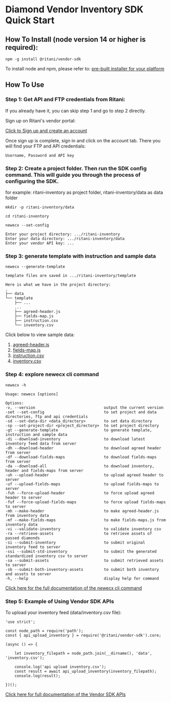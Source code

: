 # Diamond Vendor Inventory SDK Quick Start

## How To Install (node version 14 or higher is required):

    npm -g install @ritani/vendor-sdk

To install node and npm, please refer to: <a href="https://nodejs.org/en/download/">pre-built installer for your platform</a>

## How To Use

### Step 1: Get API and FTP credentials from Ritani:

If you already have it, you can skip step 1 and go to step 2 directly.

Sign up on Ritani's vendor portal:

<a href="https://vendor-portal.ritani.com/vendor/signup">Click to Sign up and create an account</a>

Once sign up is complete, sign in and click on the account tab. There you will find your FTP and API credentials:

    Username, Password and API key

### Step 2: Create a project folder. Then run the SDK config command. This will guide you through the process of configuring the SDK.

for example: ritani-inventory as project folder, ritani-inventory/data as data folder

    mkdir -p ritani-inventory/data

    cd ritani-inventory

    newecx --set-config

    Enter your project directory: .../ritani-inventory
    Enter your data directory: .../ritani-inventory/data
    Enter your vendor API key: ...

### Step 3: generate template with instruction and sample data

    newecx --generate-template

    template files are saved in .../ritani-inventory/template

    Here is what we have in the project directory:
    .
    ├── data
    └── template
        ├── ...
        ...
        ├── agreed-header.js
        ├── fields-map.js
        ├── instruction.csv
        └── inventory.csv

Click below to view sample data:

1. <a href="/doc/agreed-header.js">agreed-header.js</a>
2. <a href="/doc/fields-map.js">fields-map.js</a>
3. <a href="/doc/instruction.csv">instruction.csv</a>
4. <a href="/doc/inventory.csv">inventory.csv</a>

### Step 4: explore newecx cli command

    newecx -h

    Usage: newecx [options]

    Options:
    -v, --version                              output the current version
    -set --set-config                          to set project and data directories, ftp and api credentials
    -sd --set-data-dir <data_directory>        to set data directory
    -sp --set-project-dir <project_directory>  to set project directory
    -gt --generate-template                    to generate template, instruction and sample data
    -di --download-inventory                   to download latest inventory feed data from server
    -dh --download-header                      to download agreed header from server
    -df --download-fields-maps                 to download fields-maps from server
    -da --download-all                         to download inventory, header and fields-maps from server
    -uh --upload-header                        to upload agreed header to server
    -uf --upload-fields-maps                   to upload fields-maps to server
    -fuh --force-upload-header                 to force upload agreed header to server
    -fuf --force-upload-fields-maps            to force upload fields-maps to server
    -mh --make-header                          to make agreed-header.js from inventory data
    -mf --make-fields-maps                     to make fields-maps.js from inventory data
    -vi --validate-inventory                   to validate inventory csv
    -ra --retrieve-assets                      to retrieve assets of passed diamonds
    -si --submit-inventory                     to submit original inventory feed to server
    -ssi --submit-std-inventory                to submit the generated standardized inventory csv to server
    -sa --submit-assets                        to submit retrieved assets to server
    -sb --submit-both-inventory-assets         to submit both inventory and assets to server
    -h, --help                                 display help for command

<a href="/doc/use-newecx-cli.md">Click here for the full documentation of the newecx cli command</a>

### Step 5: Example of Using Vendor SDK APIs

To upload your inventory feed (data/inventory.csv file):

    'use strict';

    const node_path = require('path');
    const { api_upload_inventory } = require('@ritani/vendor-sdk').core;

    (async () => {

        let inventory_filepath = node_path.join(__dirname(), 'data', 'inventory.csv');

        console.log('api upload inventory.csv');
        const result = await api_upload_inventory(inventory_filepath);
        console.log(result);

    })();

<a href="/doc/vender-sdk-apis.md">Click here for full documentation of the Vendor SDK APIs</a>
